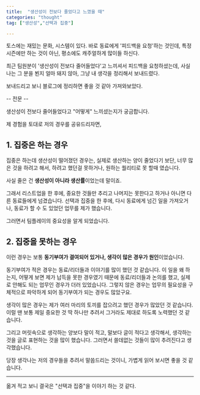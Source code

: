 ```yaml
---
title:  "생산성이 전보다 줄었다고 느꼈을 때"
categories: "thought"
tag: ["생산성","선택과 집중"]

---
```


토스에는 재밌는 문화, 시스템이 있다. 바로 동료에게 '피드백을 요청'하는 것인데, 특정 시즌에만 하는 것이 아닌, 평소에도 캐주얼하게 많이들 하신다.

최근 팀원분이 '생산성이 전보다 줄어들었다'고 느끼셔서 피드백을 요청하셨는데, 사실 나는 그 분을 뵌지 얼마 돼지 않아, 그냥 내 생각을 정리해서 보내드렸다.

보내드리고 보니 블로그에 정리하면 좋을 것 같아 가져와보았다. 

-- 전문 --


생산성이 전보다 줄어들었다고 "어떻게" 느끼셨는지가 궁금합니다.

제 경험을 토대로 저의 경우를 공유드리자면,

## 1. 집중은 하는 경우

집중은 하는데 생산성이 떨어졌던 경우는, 실제로 생산하는 양이 줄었다기 보단, 너무 많은 것을 하려고 해서, 하려고 했던걸 못하거나, 원하는 퀄리티로 못 할때 였습니다.

사실 줄은 건 **생산성이 아니라 생산률**이었는데 말이죠.

그래서 리스트업을 한 후에, 중요한 것들만 추리고 나머지는 못한다고 하거나 아니면 다른 동료들에게 넘겼습니다. 선택과 집중을 한 후에, 다시 동료에게 넘긴 일을 가져오거나, 동료가 할 수 도 있었던 업무를 제가 했습니다.

그러면서 팀플레이의 중요성을 알게 되었습니다.


## 2. 집중을 못하는 경우

이런 경우는 보통 **동기부여가 결여되어 있거나, 생각이 많은 경우가 원인**이었습니다.

동기부여가 적은 경우는 동료/리더들과 이야기를 많이 했던 것 같습니다. 이 일을 왜 하는지, 어떻게 보면 제가 납득을 못한 경우였기 때문에 동료/리더들과 논의를 했고, 실제로 안해도 되는 업무인 경우가 더러 있었습니다. 그렇지 않은 경우는 업무의 필요성을 구체적으로 파악하게 되어 동기부여가 되는 경우도 많았구요.

생각이 많은 경우는 제가 여러 마리의 토끼를 잡으려고 했던 경우가 많았던 것 같습니다. 이럴 땐 보통 제일 중요한 것 딱 하나만 추려서 그거라도 제대로 하도록 노력했던 것 같습니다.

그리고 머릿속으로 생각하는 양보다 말이 적고, 말보다 글이 적다고 생각해서, 생각하는 것을 글로 표현하는 것을 많이 했습니다. 그러면서 쓸데없는 것들이 많이 추려진다고 생각했습니다.


당장 생각나는 저의 경우들을 추려서 말씀드리는 것이니, 가볍게 읽어 보시면 좋을 것 같습니다.

---

옮겨 적고 보니 결국은 "선택과 집중"을 이야기 하는 것 같다.


